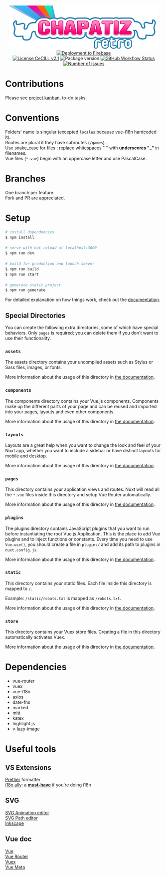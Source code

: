 <p align="center">
  <a href="https://chapatizretro.com"><img loading="lazy" alt="Chapatiz Retro" src="assets/img/logo.svg" /></a><br>
  <a href="https://chzretro-front.web.app"><img loading="lazy" alt="Deployment to Firebase" src="https://img.shields.io/github/workflow/status/tigriz/chzretro-front/Deploy%20to%20Firebase%20Hosting%20on%20merge?label=preview&logo=firebase"></a><br>
  <a href="http://www.cecill.info/licences/Licence_CeCILL_V2.1-en.html" target="_blank"><img alt="License CeCILL v2.1" src="https://img.shields.io/badge/license-CeCILL%20v2.1-informational" /></a>
  <img loading="lazy" alt="Package version" src="https://img.shields.io/github/package-json/v/tigriz/chzretro-front" />
  <a href="https://github.com/Tigriz/chzretro-front/actions/workflows/codeql-analysis.yml"><img loading="lazy" alt="GitHub Workflow Status" src="https://img.shields.io/github/workflow/status/tigriz/chzretro-front/CodeQL?label=quality"></a>
  <a href="https://github.com/Tigriz/chzretro-front/issues"><img loading="lazy" alt="Number of issues" src="https://img.shields.io/github/issues/Tigriz/chzretro-front" /></a>
</p>

# Contributions

Please see [project kanban](https://github.com/Tigriz/chzretro-front/projects/1), to-do tasks.

# Conventions

Folders' name is singular (excepted `locales` because vue-i18n hardcoded it).  
Routes are plural if they have subroutes (`/games`).  
Use snake_case for files : replace whitespaces " " with **underscores "_"** in filenames.  
Vue files (`*.vue`) begin with an uppercase letter and use PascalCase.

# Branches

One branch per feature.  
Fork and PR are appreciated.

# Setup

```bash
# install dependencies
$ npm install

# serve with hot reload at localhost:3000
$ npm run dev

# build for production and launch server
$ npm run build
$ npm run start

# generate static project
$ npm run generate
```

For detailed explanation on how things work, check out the [documentation](https://nuxtjs.org).

## Special Directories

You can create the following extra directories, some of which have special behaviors. Only `pages` is required; you can delete them if you don't want to use their functionality.

### `assets`

The assets directory contains your uncompiled assets such as Stylus or Sass files, images, or fonts.

More information about the usage of this directory in [the documentation](https://nuxtjs.org/docs/2.x/directory-structure/assets).

### `components`

The components directory contains your Vue.js components. Components make up the different parts of your page and can be reused and imported into your pages, layouts and even other components.

More information about the usage of this directory in [the documentation](https://nuxtjs.org/docs/2.x/directory-structure/components).

### `layouts`

Layouts are a great help when you want to change the look and feel of your Nuxt app, whether you want to include a sidebar or have distinct layouts for mobile and desktop.

More information about the usage of this directory in [the documentation](https://nuxtjs.org/docs/2.x/directory-structure/layouts).


### `pages`

This directory contains your application views and routes. Nuxt will read all the `*.vue` files inside this directory and setup Vue Router automatically.

More information about the usage of this directory in [the documentation](https://nuxtjs.org/docs/2.x/get-started/routing).

### `plugins`

The plugins directory contains JavaScript plugins that you want to run before instantiating the root Vue.js Application. This is the place to add Vue plugins and to inject functions or constants. Every time you need to use `Vue.use()`, you should create a file in `plugins/` and add its path to plugins in `nuxt.config.js`.

More information about the usage of this directory in [the documentation](https://nuxtjs.org/docs/2.x/directory-structure/plugins).

### `static`

This directory contains your static files. Each file inside this directory is mapped to `/`.

Example: `/static/robots.txt` is mapped as `/robots.txt`.

More information about the usage of this directory in [the documentation](https://nuxtjs.org/docs/2.x/directory-structure/static).

### `store`

This directory contains your Vuex store files. Creating a file in this directory automatically activates Vuex.

More information about the usage of this directory in [the documentation](https://nuxtjs.org/docs/2.x/directory-structure/store).

# Dependencies
- vue-router
- vuex
- vue-i18n
- axios
- date-fns
- marked
- mitt
- katex
- highlight.js
- v-lazy-image

# Useful tools
## VS Extensions
[Prettier](https://marketplace.visualstudio.com/items?itemName=esbenp.prettier-vscode) formatter  
[i18n ally](https://marketplace.visualstudio.com/items?itemName=lokalise.i18n-ally): a **<ins>must-have</ins>**  if you're doing i18n

## SVG
[SVG Animation editor](http://anigen.org/versions/0_8_1/)  
[SVG Path editor](https://yqnn.github.io/svg-path-editor/)  
[Inkscape](https://inkscape.org/)

## Vue doc
[Vue](https://v3.vuejs.org/)  
[Vue Router](https://next.router.vuejs.org/)  
[Vuex](https://next.vuex.vuejs.org/)  
[Vue Meta](https://vue-meta.nuxtjs.org/)